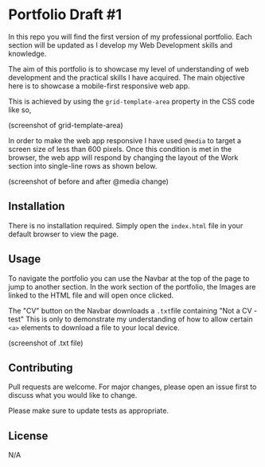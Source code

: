 # Portfolio Draft #1
In this repo you will find the first version of my professional portfolio. Each section will be updated as I develop my Web Development skills and knowledge. 

The aim of this portfolio is to showcase my level of understanding of web development and the practical skills I have acquired. The main objective here is to showcase a mobile-first responsive web app. 

This is achieved by using the ```grid-template-area``` property in the CSS code like so, 

(screenshot of grid-template-area) 

In order to make the web app responsive I have used ```@media``` to target a screen size of less than 600 pixels. Once this condition is met in the browser, the web app will respond by changing the layout of the Work section into single-line rows as shown below.

(screenshot of before and after @media change)


## Installation

There is no installation required. Simply open the ```index.html``` file in your default browser to view the page. 

## Usage

To navigate the portfolio you can use the Navbar at the top of the page to jump to another section. In the work section of the portfolio, the Images are linked to the HTML file and will open once clicked. 

The "CV" button on the Navbar downloads a ```.txt```file containing "Not a CV - test" This is only to demonstrate my understanding of how to allow certain ```<a>``` elements to download a file to your local device. 

(screenshot of .txt file)

## Contributing

Pull requests are welcome. For major changes, please open an issue first
to discuss what you would like to change.

Please make sure to update tests as appropriate.

## License

N/A